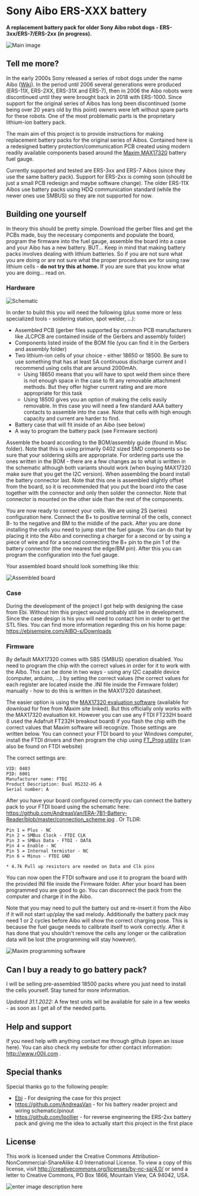 # Sony Aibo ERS-XXX battery

**A replacement battery pack for older Sony Aibo robot dogs - ERS-3xx/ERS-7/ERS-2xx (in progress).**

![Main image](https://github.com/r00li/Aibo-ERS-xxx-battery/blob/main/Misc/image_full.jpg?raw=true)

## Tell me more?

In the early 2000s Sony released a series of robot dogs under the name Aibo ([Wiki](https://en.wikipedia.org/wiki/AIBO)). In the period until 2006 several generations were produced (ERS-11X, ERS-2XX, ERS-31X and ERS-7),  then in 2006 the Aibo robots were discontinued until they were brought back in 2018 with ERS-1000. Since support for the original series of Aibos has long been discontinued (some being over 20 years old by this point) owners were left without spare parts for these robots. One of the most problematic parts is the proprietary lithium-ion battery pack.

The main aim of this project is to provide instructions for making replacement battery packs for the original series of Aibos. Contained here is a redesigned battery protection/communication PCB created using modern readily available components based around the [Maxim MAX17320](https://www.maximintegrated.com/en/products/power/battery-management/MAX17320.html) battery fuel gauge.

Currently supported and tested are ERS-3xx and ERS-7 Aibos (since they use the same battery pack). Support for ERS-2xx is coming soon (should be just a small PCB redesign and maybe software change). The older ERS-11X Aibos use battery packs using HDQ communication standard (while the newer ones use SMBUS) so they are not supported for now.
  

## Building one yourself

In theory this should be pretty simple. Download the gerber files and get the PCBs made, buy the necessary components and populate the board, program the firmware into the fuel gauge, assemble the board into a case and your Aibo has a new battery. BUT... Keep in mind that making battery packs involves dealing with lithium batteries. So if you are not sure what you are doing or are not sure what the proper procedures are for using raw lithium cells - **do not try this at home.** If you are sure that you know what you are doing... read on.

### Hardware

![Schematic](https://github.com/r00li/Aibo-ERS-xxx-battery/blob/main/Misc/schematic_preview.png?raw=true)

In order to build this you will need the following (plus some more or less specialized tools - soldering station, spot welder, ...):

- Assembled PCB (gerber files supported by common PCB manufacturers like JLCPCB are contained inside of the Gerbers and assembly folder)
- Components listed inside of the BOM file (you can find it in the Gerbers and assembly folder)
- Two lithium-ion cells of your choice - either 18650 or 18500. Be sure to use something that has at least 5A continuous discharge current and I recommend using cells that are around 2000mAh.
  - Using 18650 means that you will have to spot weld them since there is not enough space in the case to fit any removable attachment methods. But they offer higher current rating and are more appropriate for this task
  - Using 18500 gives you an option of making the cells easily removable. In this case you will need a few standard AAA battery contacts to assemble into the case. Note that cells with high enough capacity and current are harder to find.
- Battery case that will fit inside of an Aibo (see below)
- A way to program the battery pack (see Firmware section)

Assemble the board according to the BOM/assembly guide (found in Misc folder). Note that this is using primarily 0402 sized SMD components so be sure that your soldering skills are appropriate. For ordering parts use the ones written in the BOM - there are a few changes as to what is written in the schematic although both variants should work (when buying MAX17320 make sure that you get the I2C version). When assembling the board install the battery connector last. Note that this one is assembled slightly offset from the board, so it is recommended that you put the board into the case  together with the connector and only then solder the connector. Note that connector is mounted on the other side than the rest of the components.

You are now ready to connect your cells. We are using 2S (series) configuration here. Connect the B+ to positive terminal of the cells, connect B- to the negative and BM to the middle of the pack. After you are done installing the cells you need to jump start the fuel gauge. You can do that by placing it into the Aibo and connecting a charger for a second or by using a piece of wire and for a second connecting the B+ pin to the pin 1 of the battery connector (the one nearest the edge/BM pin). After this you can program the configuration into the fuel gauge.

Your assembled board should look something like this:

![Assembled board](https://github.com/r00li/Aibo-ERS-xxx-battery/blob/main/Misc/assembled_board.jpg?raw=true)

### Case

During the development of the project I got help with designing the case from Ebi. Without him this project would probably still be in development. Since the case design is his you will need to contact him in order to get the STL files. You can find more information regarding this on his home page:
https://ebisempire.com/AIBO-s/Downloads

### Firmware

By default MAX17320 comes with SBS (SMBUS) operation disabled. You need to program the chip with the correct values in order for it to work with the Aibo. This can be done in two ways - using any I2C capable device (computer, arduino, ...) by setting the correct values (the correct values for each register are located inside the .INI file inside the Firmware folder) manually - how to do this is written in the MAX17320 datasheet.

The easier option is using the [MAX17320 evaluation software](https://www.maximintegrated.com/en/design/software-description.html/swpart=SFW0010930H) (available for download for free from Maxim site linked). But this officially only works with the MAX17320 evaluation kit. However you can use any FTDI FT232H board (I used the Adafruit FT232H breakout board) if you flash the chip with the correct values that Maxim software will recognize. Those settings are written below. You can connect your FTDI board to your Windows computer, install the FTDI drivers and then program the chip using [FT_Prog utility](https://ftdichip.com/utilities/#ft_prog) (can also be found on FTDI website)

The correct settings are:

    VID: 0403
    PID: 6001
    Manufacturer name: FTDI
    Product Description: Dual RS232-HS A
    Serial number: A

After you have your board configured correctly you can connect the battery pack to your FTDI board using the schematic here: https://github.com/AndreasVan/ERA-7B1-Battery-Reader/blob/master/connection_scheme.jpg . Or TLDR:

    Pin 1 = Plus - NC
    Pin 2 = SMBus Clock - FTDI CLK
    Pin 3 = SMBus Data - FTDI - DATA
    Pin 4 = Enable - NC
    Pin 5 = Internal termistor - NC
    Pin 6 = Minus - FTDI GND
    
    * 4.7k Pull up resistors are needed on Data and Clk pins

You can now open the FTDI software and use it to program the board with the provided INI file inside the Firmware folder. After your board has been programmed you are good to go. You can disconnect the pack from the computer and charge it in the Aibo. 

Note that you may need to pull the battery out and re-insert it from the Aibo if it will not start up/play the sad melody. Additionally the battery pack may need 1 or 2 cycles before Aibo will show the correct charging pose. This is because the fuel gauge needs to calibrate itself to work correctly. After it has done that you shouldn't remove the cells any longer or the calibration data will be lost (the programming will stay however).

![Maxim programming software](https://github.com/r00li/Aibo-ERS-xxx-battery/blob/main/Misc/Capture_empty2.PNG?raw=true)

## Can I buy a ready to go battery pack?

I will be selling pre-assembled 18500 packs where you just need to install the cells yourself. Stay tuned for more information. 

*Updated 31.1.2022:* A few test units will be available for sale in a few weeks - as soon as I get all of the needed parts.

## Help and support

If you need help with anything contact me through github (open an issue here). You can also check my website for other contact information: http://www.r00li.com .

## Special thanks

Special thanks go to the following people:
- [Ebi](https://ebisempire.com) - For designing the case for this project
- https://github.com/AndreasVan - for his battery reader project and wiring schematic/pinout
- https://github.com/lpollier - for reverse engineering the ERS-2xx battery pack and giving me the idea to actually start this project in the first place

## License

This work is licensed under the Creative Commons Attribution-NonCommercial-ShareAlike 4.0 International License. To view a copy of this license, visit http://creativecommons.org/licenses/by-nc-sa/4.0/ or send a letter to Creative Commons, PO Box 1866, Mountain View, CA 94042, USA.

![enter image description here](https://i.creativecommons.org/l/by-nc-sa/4.0/88x31.png)

